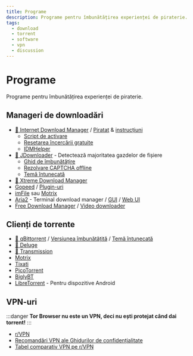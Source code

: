 ```yaml
---
title: Programe
description: Programe pentru îmbunătățirea experienței de piraterie.
tags:
  - download
  - torrent
  - software
  - vpn
  - discussion
---
```


# Programe

Programe pentru îmbunătățirea experienței de piraterie.

## Manageri de downloadări

- [🌟 Internet Download Manager](https://www.internetdownloadmanager.com) /
  [Piratat](https://cracksurl.com/internet-download-manager) &
  [instrucțiuni](https://rentry.org/installidm)
  - [Script de activare](https://github.com/lstprjct/IDM-Activation-Script)
  - [Resetarea încercării gratuite](https://github.com/J2TEAM/idm-trial-reset)
  - [IDMHelper](https://github.com/unamer/IDMHelper)
- [🌟 JDownloader](https://jdownloader.org/jdownloader2) - Detectează majoritatea gazdelor
  de fișiere
  - [Ghid de îmbunătățire](https://lemmy.world/post/3098414)
  - [Rezolvare CAPTCHA offline](https://github.com/cracker0dks/CaptchaSolver)
  - [Temă întunecată](https://support.jdownloader.org/Knowledgebase/Article/View/dark-mode-theme)
- [🌟 Xtreme Download Manager](https://xtremedownloadmanager.com)
- [Gopeed](https://gopeed.com) /
  [Plugin-uri](https://github.com/search?q=topic%3Agopeed-extension&type=repositories)
- [imFile](https://github.com/imfile-io/imfile-desktop) sau
  [Motrix](https://motrix.app)
- [Aria2](https://aria2.github.io) - Terminal download manager /
  [GUI](https://persepolisdm.github.io) /
  [Web UI](https://github.com/ziahamza/webui-aria2)
- [Free Download Manager](https://www.freedownloadmanager.org) /
  [Video downloader](https://github.com/meowcateatrat/elephant)

## Clienți de torrente

- [🌟 qBittorrent](https://www.qbittorrent.org) /
  [Versiunea îmbunătățită](https://github.com/c0re100/qBittorrent-Enhanced-Edition) /
  [Temă întunecată](https://draculatheme.com/qbittorrent)
- [🌟 Deluge](https://dev.deluge-torrent.org)
- [🌟 Transmission](https://transmissionbt.com)
- [Motrix](https://motrix.app)
- [Tixati](https://tixati.com)
- [PicoTorrent](https://picotorrent.org)
- [BiglyBT](https://www.biglybt.com)
- [LibreTorrent](https://github.com/proninyaroslav/libretorrent) - Pentru dispozitive
  Android

## VPN-uri

:::danger
**Tor Browser nu este un VPN, deci nu ești protejat când dai torrent!**
:::

- [r/VPN](https://www.reddit.com/r/VPN)
- [Recomandări VPN ale Ghidurilor de confidențialitate](https://www.privacyguides.org/en/vpn)
- [Tabel comparativ VPN pe r/VPN](https://www.reddit.com/m736zt)
